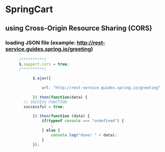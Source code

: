 # SpringCart

## using Cross-Origin Resource Sharing (CORS)

### loading JSON file (example: http://rest-service.guides.spring.io/greeting) ###

```javascript
      /**********/
      $.support.cors = true;
      /**********/
      
			$.ajax({
      
				url: "http://rest-service.guides.spring.io/greeting"
        
			}).then(function(data) {
        // SUCCESS FUNCTION
        successful = true;
			   
			}).then(function (data) {
				if(typeof console === "undefined") {
					;
				} else {
					console.log("done! " + data);
				}
			});
```
<script>

</script>
